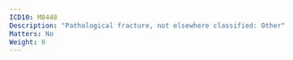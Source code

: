 ```yaml
---
ICD10: M8448
Description: "Pathological fracture, not elsewhere classified: Other"
Matters: No
Weight: 0
---
```


